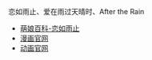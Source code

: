 恋如雨止、爱在雨过天晴时、After the Rain
- [萌娘百科-恋如雨止](https://zh.moegirl.org.cn/%E6%81%8B%E5%A6%82%E9%9B%A8%E6%AD%A2)
- [漫画官网](https://bigcomicbros.net/comic/koiame/)
- [动画官网](http://www.koiame-anime.com/)
